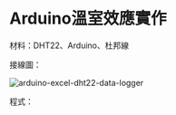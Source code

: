 # Arduino溫室效應實作

材料：DHT22、Arduino、杜邦線

接線圖：

![arduino-excel-dht22-data-logger](https://user-images.githubusercontent.com/93476768/157990860-b5e01f56-fade-45eb-9e97-92fd7fbc9bf0.png)


程式：
